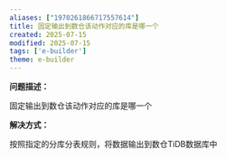 ```yaml
---
aliases: ["1970261866717557614"]
title: 固定输出到数仓该动作对应的库是哪一个
created: 2025-07-15
modified: 2025-07-15
tags: ['e-builder']
theme: e-builder
---
```


**问题描述：**

固定输出到数仓该动作对应的库是哪一个

**解决方式：**

按照指定的分库分表规则，将数据输出到数仓TiDB数据库中